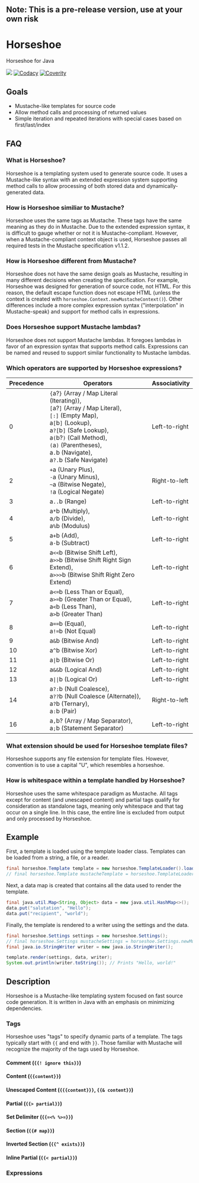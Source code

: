 ## Note: This is a pre-release version, use at your own risk

# Horseshoe
Horseshoe for Java

![](https://github.com/nicklauslittle/horseshoe-j/workflows/Build/badge.svg)
[![Codacy](https://api.codacy.com/project/badge/Grade/07cec89cb05f4ed4ba8759f6ad8bdc97)](https://www.codacy.com/manual/nicklaus.little/horseshoe-j?utm_source=github.com&amp;utm_medium=referral&amp;utm_content=nicklauslittle/horseshoe-j&amp;utm_campaign=Badge_Grade)
[![Coverity](https://scan.coverity.com/projects/20222/badge.svg)](https://scan.coverity.com/projects/nicklauslittle-horseshoe-j)

## Goals
* Mustache-like templates for source code
* Allow method calls and processing of returned values
* Simple iteration and repeated iterations with special cases based on first/last/index

## FAQ
### What is Horseshoe?
Horseshoe is a templating system used to generate source code. It uses a Mustache-like syntax with an extended expression system supporting method calls to allow processing of both stored data and dynamically-generated data.

### How is Horseshoe similiar to Mustache?
Horseshoe uses the same tags as Mustache. These tags have the same meaning as they do in Mustache. Due to the extended expression syntax, it is difficult to gauge whether or not it is Mustache-compliant. However, when a Mustache-compliant context object is used, Horseshoe passes all required tests in the Mustache specification v1.1.2.

### How is Horseshoe different from Mustache?
Horseshoe does not have the same design goals as Mustache, resulting in many different decisions when creating the specification. For example, Horseshoe was designed for generation of source code, not HTML. For this reason, the default escape function does not escape HTML (unless the context is created with `horseshoe.Context.newMustacheContext()`). Other differences include a more complex expression syntax ("interpolation" in Mustache-speak) and support for method calls in expressions.

### Does Horseshoe support Mustache lambdas?
Horseshoe does not support Mustache lambdas. It foregoes lambdas in favor of an expression syntax that supports method calls. Expressions can be named and reused to support similar functionality to Mustache lambdas.

### Which operators are supported by Horseshoe expressions?
Precedence | Operators | Associativity
---------- | --------- | -------------
0 | <code>{</code>a?<code>}</code> (Array / Map Literal (Iterating)), <br><code>[</code>a?<code>]</code> (Array / Map Literal), <br><code>[:]</code> (Empty Map), <br>a<code>[</code>b<code>]</code> (Lookup), <br>a<code>?[</code>b<code>]</code> (Safe Lookup), <br>a<code>(</code>b?<code>)</code> (Call Method), <br><code>(</code>a<code>)</code> (Parentheses), <br>a<code>.</code>b (Navigate), <br>a<code>?.</code>b (Safe Navigate) | Left-to-right
2 | <code>+</code>a (Unary Plus), <br><code>-</code>a (Unary Minus), <br><code>~</code>a (Bitwise Negate), <br><code>!</code>a (Logical Negate) | Right-to-left
3 | a<code>..</code>b (Range) | Left-to-right
4 | a<code>*</code>b (Multiply), <br>a<code>/</code>b (Divide), <br>a<code>%</code>b (Modulus) | Left-to-right
5 | a<code>+</code>b (Add), <br>a<code>-</code>b (Subtract) | Left-to-right
6 | a<code><<</code>b (Bitwise Shift Left), <br>a<code>>></code>b (Bitwise Shift Right Sign Extend), <br>a<code>>>></code>b (Bitwise Shift Right Zero Extend) | Left-to-right
7 | a<code><=</code>b (Less Than or Equal), <br>a<code>>=</code>b (Greater Than or Equal), <br>a<code><</code>b (Less Than), <br>a<code>></code>b (Greater Than) | Left-to-right
8 | a<code>==</code>b (Equal), <br>a<code>!=</code>b (Not Equal) | Left-to-right
9 | a<code>&</code>b (Bitwise And) | Left-to-right
10 | a<code>^</code>b (Bitwise Xor) | Left-to-right
11 | a<code>&#124;</code>b (Bitwise Or) | Left-to-right
12 | a<code>&&</code>b (Logical And) | Left-to-right
13 | a<code>&#124;&#124;</code>b (Logical Or) | Left-to-right
14 | a<code>?:</code>b (Null Coalesce), <br>a<code>??</code>b (Null Coalesce (Alternate)), <br>a<code>?</code>b (Ternary), <br>a<code>:</code>b (Pair) | Right-to-left
16 | a<code>,</code>b? (Array / Map Separator), <br>a<code>;</code>b (Statement Separator) | Left-to-right

### What extension should be used for Horseshoe template files?
Horseshoe supports any file extension for template files. However, convention is to use a capital "U", which resembles a horseshoe.

### How is whitespace within a template handled by Horseshoe?
Horseshoe uses the same whitespace paradigm as Mustache. All tags except for content (and unescaped content) and partial tags qualify for consideration as standalone tags, meaning only whitespace and that tag occur on a single line. In this case, the entire line is excluded from output and only processed by Horseshoe.

## Example
First, a template is loaded using the template loader class. Templates can be loaded from a string, a file, or a reader.
```java
final horseshoe.Template template = new horseshoe.TemplateLoader().load("Hello World", "{{{salutation}}}, {{ recipient }}!");
// final horseshoe.Template mustacheTemplate = horseshoe.TemplateLoader.newMustacheLoader().load("Hello World", "{{{salutation}}}, {{ recipient }}!");
```

Next, a data map is created that contains all the data used to render the template.
```java
final java.util.Map<String, Object> data = new java.util.HashMap<>();
data.put("salutation", "Hello");
data.put("recipient", "world");
```

Finally, the template is rendered to a writer using the settings and the data.
```java
final horseshoe.Settings settings = new horseshoe.Settings();
// final horseshoe.Settings mustacheSettings = horseshoe.Settings.newMustacheSettings();
final java.io.StringWriter writer = new java.io.StringWriter();

template.render(settings, data, writer);
System.out.println(writer.toString()); // Prints "Hello, world!"
```

## Description
Horseshoe is a Mustache-like templating system focused on fast source code generation. It is written in Java with an emphasis on minimizing dependencies.

### Tags
Horseshoe uses "tags" to specify dynamic parts of a template. The tags typically start with `{{` and end with `}}`. Those familiar with Mustache will recognize the majority of the tags used by Horseshoe.

#### Comment (`{{! ignore this}}`)

#### Content (`{{content}}`)
#### Unescaped Content (`{{{content}}}`, `{{& content}}`)
#### Partial (`{{> partial}}`)
#### Set Delimiter (`{{=<% %>=}}`)
#### Section (`{{# map}}`)
#### Inverted Section (`{{^ exists}}`)
#### Inline Partial (`{{< partial}}`)

### Expressions

